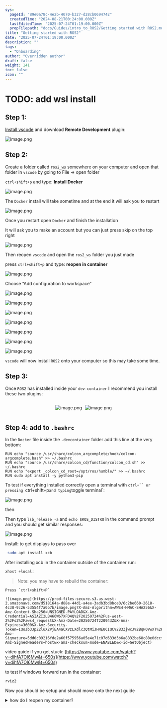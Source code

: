 ```yaml
---
sys:
  pageId: "89e0a78c-4e2b-4070-b327-d28cb0694742"
  createdTime: "2024-08-21T00:24:00.000Z"
  lastEditedTime: "2025-07-24T01:19:00.000Z"
  propFilepath: "docs/Guides/intro_to_ROS2/Getting started with ROS2.md"
title: "Getting started with ROS2"
date: "2025-07-24T01:19:00.000Z"
description: ""
tags:
  - "Onboarding"
author: "Overridden author"
draft: false
weight: 141
toc: false
icon: ""
---
```


# TODO: add wsl install

## Step 1:

[Install vscode](https://code.visualstudio.com/download) and download **Remote Development** plugin:

![image.png](https://prod-files-secure.s3.us-west-2.amazonaws.com/d518164a-d88e-44d1-a4ee-3adb3bd8bce0/efb52993-1881-4a40-b95e-6f020334f022/image.png?X-Amz-Algorithm=AWS4-HMAC-SHA256&X-Amz-Content-Sha256=UNSIGNED-PAYLOAD&X-Amz-Credential=ASIAZI2LB466ZI5D2BCE%2F20250724%2Fus-west-2%2Fs3%2Faws4_request&X-Amz-Date=20250724T220938Z&X-Amz-Expires=3600&X-Amz-Security-Token=IQoJb3JpZ2luX2VjEA4aCXVzLXdlc3QtMiJIMEYCIQDQ5Ng3qWsBhRFnLCzPN4%2F8kWt%2BUJnauHU5cbCv9Ck7RgIhAKA18%2BfPBIhPSkxMwnLE1YC21F0qzIkurmKlt7VIOQnZKv8DCDcQABoMNjM3NDIzMTgzODA1Igwb2D8pAzM1rK%2BCldEq3AOohKj6Ya9Nv3OQOHDN5EU1MR%2FgusBHl%2FyCHxH4Pfbl4QudTxswat%2FJPQnc%2FgbcDDwLoyFymsb7gpdzh%2BK889V%2BXAPuXglBe%2BzbdVSsyqsKw8b7VlZKf5StDT3Bg6aNi18Oy%2BNEnX6rf%2Fwf0xdfQuvMQ%2FZDEAeaEFeCy2q1FxSdFO6tnlrr96cjD4f8RdfPJuo0JV88Q2QF10mibNto%2BMVn9HYDBGROisvGF3GY%2FLsMhAw3WHhrTVADJKyWS4RJ6juXmWHuP4chKb4y8I0XdJnLlwxcr2EULNgc2FzePCEug2Gl0qmqXkqE3t9RwsnEj8%2FkkrctVBtQODN9Fw2H90vTb6KHfwhyQPfFEjkDthyRgG9QFN83RLw8Us%2BbfuSHkXq2O%2Bt9z9Y3r%2FX1e1MGqtA08pP9XfzZfVFeLsCjF%2FW2YPShJ51gggRWna1vTU0I5Cpu0EohA%2FLQeOE3SFmiogeF0vkS9iQE096DPPLuEKPvMYeKHPblCyLSYLn9BfEAqM%2B1B1MSKQ02hUAcydJYdty9clP0DOUP4Va4MlVcrlGsmmHlOnaSI98%2FHTrH%2FDCwUgt9iWH9tu70W0jButNkBCy5wSpzmd%2BZ98QVA7WoHa7goiOvqR8BDYZAGJqcHDCh2IrEBjqkAfUSVE6DEVP1HtBFZ23rJsKmcIsBZC8K8mn3kEiQr8l%2F00a6a21%2F3ZmbLKf2OocItNjkqktXN1PlXisLyQI1RYOj7tae4kOx9whO3%2BXeFQncALNGH5Sw8HgcvlPY4aPf7dgpEjsb0RjRrmvX4SQ54g73NUZi0gxjAQtjAbYkT4jT7FYQkcHjuTtvQ957Qr0Uh0Smr30F7l6DnC3Dth1j47txVndE&X-Amz-Signature=b7828b6cfe9e8721f858623912541352a53745db19afc7b63827974002c0cab2&X-Amz-SignedHeaders=host&x-amz-checksum-mode=ENABLED&x-id=GetObject)

## Step 2:

Create a folder called `ros2_ws` somewhere on your computer and open that folder in `vscode` by going to File → open folder 

`ctrl+shift+p` and type: **Install Docker**

![image.png](https://prod-files-secure.s3.us-west-2.amazonaws.com/d518164a-d88e-44d1-a4ee-3adb3bd8bce0/2269dc0e-1cd5-47ff-bceb-c04ad9b2eab0/image.png?X-Amz-Algorithm=AWS4-HMAC-SHA256&X-Amz-Content-Sha256=UNSIGNED-PAYLOAD&X-Amz-Credential=ASIAZI2LB466ZI5D2BCE%2F20250724%2Fus-west-2%2Fs3%2Faws4_request&X-Amz-Date=20250724T220938Z&X-Amz-Expires=3600&X-Amz-Security-Token=IQoJb3JpZ2luX2VjEA4aCXVzLXdlc3QtMiJIMEYCIQDQ5Ng3qWsBhRFnLCzPN4%2F8kWt%2BUJnauHU5cbCv9Ck7RgIhAKA18%2BfPBIhPSkxMwnLE1YC21F0qzIkurmKlt7VIOQnZKv8DCDcQABoMNjM3NDIzMTgzODA1Igwb2D8pAzM1rK%2BCldEq3AOohKj6Ya9Nv3OQOHDN5EU1MR%2FgusBHl%2FyCHxH4Pfbl4QudTxswat%2FJPQnc%2FgbcDDwLoyFymsb7gpdzh%2BK889V%2BXAPuXglBe%2BzbdVSsyqsKw8b7VlZKf5StDT3Bg6aNi18Oy%2BNEnX6rf%2Fwf0xdfQuvMQ%2FZDEAeaEFeCy2q1FxSdFO6tnlrr96cjD4f8RdfPJuo0JV88Q2QF10mibNto%2BMVn9HYDBGROisvGF3GY%2FLsMhAw3WHhrTVADJKyWS4RJ6juXmWHuP4chKb4y8I0XdJnLlwxcr2EULNgc2FzePCEug2Gl0qmqXkqE3t9RwsnEj8%2FkkrctVBtQODN9Fw2H90vTb6KHfwhyQPfFEjkDthyRgG9QFN83RLw8Us%2BbfuSHkXq2O%2Bt9z9Y3r%2FX1e1MGqtA08pP9XfzZfVFeLsCjF%2FW2YPShJ51gggRWna1vTU0I5Cpu0EohA%2FLQeOE3SFmiogeF0vkS9iQE096DPPLuEKPvMYeKHPblCyLSYLn9BfEAqM%2B1B1MSKQ02hUAcydJYdty9clP0DOUP4Va4MlVcrlGsmmHlOnaSI98%2FHTrH%2FDCwUgt9iWH9tu70W0jButNkBCy5wSpzmd%2BZ98QVA7WoHa7goiOvqR8BDYZAGJqcHDCh2IrEBjqkAfUSVE6DEVP1HtBFZ23rJsKmcIsBZC8K8mn3kEiQr8l%2F00a6a21%2F3ZmbLKf2OocItNjkqktXN1PlXisLyQI1RYOj7tae4kOx9whO3%2BXeFQncALNGH5Sw8HgcvlPY4aPf7dgpEjsb0RjRrmvX4SQ54g73NUZi0gxjAQtjAbYkT4jT7FYQkcHjuTtvQ957Qr0Uh0Smr30F7l6DnC3Dth1j47txVndE&X-Amz-Signature=d7d3d94cefba26c8aef5f0951cf968e655d72e3df7e92578af1c9f70a79a9b69&X-Amz-SignedHeaders=host&x-amz-checksum-mode=ENABLED&x-id=GetObject)

The `Docker` install will take sometime and at the end it will ask you to restart

![image.png](https://prod-files-secure.s3.us-west-2.amazonaws.com/d518164a-d88e-44d1-a4ee-3adb3bd8bce0/ed233f78-be33-4b1f-b89c-9c346c0e961e/image.png?X-Amz-Algorithm=AWS4-HMAC-SHA256&X-Amz-Content-Sha256=UNSIGNED-PAYLOAD&X-Amz-Credential=ASIAZI2LB466ZI5D2BCE%2F20250724%2Fus-west-2%2Fs3%2Faws4_request&X-Amz-Date=20250724T220938Z&X-Amz-Expires=3600&X-Amz-Security-Token=IQoJb3JpZ2luX2VjEA4aCXVzLXdlc3QtMiJIMEYCIQDQ5Ng3qWsBhRFnLCzPN4%2F8kWt%2BUJnauHU5cbCv9Ck7RgIhAKA18%2BfPBIhPSkxMwnLE1YC21F0qzIkurmKlt7VIOQnZKv8DCDcQABoMNjM3NDIzMTgzODA1Igwb2D8pAzM1rK%2BCldEq3AOohKj6Ya9Nv3OQOHDN5EU1MR%2FgusBHl%2FyCHxH4Pfbl4QudTxswat%2FJPQnc%2FgbcDDwLoyFymsb7gpdzh%2BK889V%2BXAPuXglBe%2BzbdVSsyqsKw8b7VlZKf5StDT3Bg6aNi18Oy%2BNEnX6rf%2Fwf0xdfQuvMQ%2FZDEAeaEFeCy2q1FxSdFO6tnlrr96cjD4f8RdfPJuo0JV88Q2QF10mibNto%2BMVn9HYDBGROisvGF3GY%2FLsMhAw3WHhrTVADJKyWS4RJ6juXmWHuP4chKb4y8I0XdJnLlwxcr2EULNgc2FzePCEug2Gl0qmqXkqE3t9RwsnEj8%2FkkrctVBtQODN9Fw2H90vTb6KHfwhyQPfFEjkDthyRgG9QFN83RLw8Us%2BbfuSHkXq2O%2Bt9z9Y3r%2FX1e1MGqtA08pP9XfzZfVFeLsCjF%2FW2YPShJ51gggRWna1vTU0I5Cpu0EohA%2FLQeOE3SFmiogeF0vkS9iQE096DPPLuEKPvMYeKHPblCyLSYLn9BfEAqM%2B1B1MSKQ02hUAcydJYdty9clP0DOUP4Va4MlVcrlGsmmHlOnaSI98%2FHTrH%2FDCwUgt9iWH9tu70W0jButNkBCy5wSpzmd%2BZ98QVA7WoHa7goiOvqR8BDYZAGJqcHDCh2IrEBjqkAfUSVE6DEVP1HtBFZ23rJsKmcIsBZC8K8mn3kEiQr8l%2F00a6a21%2F3ZmbLKf2OocItNjkqktXN1PlXisLyQI1RYOj7tae4kOx9whO3%2BXeFQncALNGH5Sw8HgcvlPY4aPf7dgpEjsb0RjRrmvX4SQ54g73NUZi0gxjAQtjAbYkT4jT7FYQkcHjuTtvQ957Qr0Uh0Smr30F7l6DnC3Dth1j47txVndE&X-Amz-Signature=66b7ce59bdb357c7d163b70c991021ff634d4940ad5e9294137473b69e2d7f5c&X-Amz-SignedHeaders=host&x-amz-checksum-mode=ENABLED&x-id=GetObject)

Once you restart open `Docker` and finish the installation

It will ask you to make an account but you can just press skip on the top right

![image.png](https://prod-files-secure.s3.us-west-2.amazonaws.com/d518164a-d88e-44d1-a4ee-3adb3bd8bce0/21010ad9-1659-4fd9-9f59-9932a09b2a3d/image.png?X-Amz-Algorithm=AWS4-HMAC-SHA256&X-Amz-Content-Sha256=UNSIGNED-PAYLOAD&X-Amz-Credential=ASIAZI2LB466ZI5D2BCE%2F20250724%2Fus-west-2%2Fs3%2Faws4_request&X-Amz-Date=20250724T220938Z&X-Amz-Expires=3600&X-Amz-Security-Token=IQoJb3JpZ2luX2VjEA4aCXVzLXdlc3QtMiJIMEYCIQDQ5Ng3qWsBhRFnLCzPN4%2F8kWt%2BUJnauHU5cbCv9Ck7RgIhAKA18%2BfPBIhPSkxMwnLE1YC21F0qzIkurmKlt7VIOQnZKv8DCDcQABoMNjM3NDIzMTgzODA1Igwb2D8pAzM1rK%2BCldEq3AOohKj6Ya9Nv3OQOHDN5EU1MR%2FgusBHl%2FyCHxH4Pfbl4QudTxswat%2FJPQnc%2FgbcDDwLoyFymsb7gpdzh%2BK889V%2BXAPuXglBe%2BzbdVSsyqsKw8b7VlZKf5StDT3Bg6aNi18Oy%2BNEnX6rf%2Fwf0xdfQuvMQ%2FZDEAeaEFeCy2q1FxSdFO6tnlrr96cjD4f8RdfPJuo0JV88Q2QF10mibNto%2BMVn9HYDBGROisvGF3GY%2FLsMhAw3WHhrTVADJKyWS4RJ6juXmWHuP4chKb4y8I0XdJnLlwxcr2EULNgc2FzePCEug2Gl0qmqXkqE3t9RwsnEj8%2FkkrctVBtQODN9Fw2H90vTb6KHfwhyQPfFEjkDthyRgG9QFN83RLw8Us%2BbfuSHkXq2O%2Bt9z9Y3r%2FX1e1MGqtA08pP9XfzZfVFeLsCjF%2FW2YPShJ51gggRWna1vTU0I5Cpu0EohA%2FLQeOE3SFmiogeF0vkS9iQE096DPPLuEKPvMYeKHPblCyLSYLn9BfEAqM%2B1B1MSKQ02hUAcydJYdty9clP0DOUP4Va4MlVcrlGsmmHlOnaSI98%2FHTrH%2FDCwUgt9iWH9tu70W0jButNkBCy5wSpzmd%2BZ98QVA7WoHa7goiOvqR8BDYZAGJqcHDCh2IrEBjqkAfUSVE6DEVP1HtBFZ23rJsKmcIsBZC8K8mn3kEiQr8l%2F00a6a21%2F3ZmbLKf2OocItNjkqktXN1PlXisLyQI1RYOj7tae4kOx9whO3%2BXeFQncALNGH5Sw8HgcvlPY4aPf7dgpEjsb0RjRrmvX4SQ54g73NUZi0gxjAQtjAbYkT4jT7FYQkcHjuTtvQ957Qr0Uh0Smr30F7l6DnC3Dth1j47txVndE&X-Amz-Signature=7d7bd518c3109fa9b9004106e8da4d9aeba27ddc9253136a13918847e77e9dac&X-Amz-SignedHeaders=host&x-amz-checksum-mode=ENABLED&x-id=GetObject)

Then reopen `vscode` and open the `ros2_ws` folder you just made

press `ctrl+shift+p` and type: **reopen in container**

![image.png](https://prod-files-secure.s3.us-west-2.amazonaws.com/d518164a-d88e-44d1-a4ee-3adb3bd8bce0/4e93b8c2-41ad-488c-8095-c74205196118/image.png?X-Amz-Algorithm=AWS4-HMAC-SHA256&X-Amz-Content-Sha256=UNSIGNED-PAYLOAD&X-Amz-Credential=ASIAZI2LB466ZI5D2BCE%2F20250724%2Fus-west-2%2Fs3%2Faws4_request&X-Amz-Date=20250724T220938Z&X-Amz-Expires=3600&X-Amz-Security-Token=IQoJb3JpZ2luX2VjEA4aCXVzLXdlc3QtMiJIMEYCIQDQ5Ng3qWsBhRFnLCzPN4%2F8kWt%2BUJnauHU5cbCv9Ck7RgIhAKA18%2BfPBIhPSkxMwnLE1YC21F0qzIkurmKlt7VIOQnZKv8DCDcQABoMNjM3NDIzMTgzODA1Igwb2D8pAzM1rK%2BCldEq3AOohKj6Ya9Nv3OQOHDN5EU1MR%2FgusBHl%2FyCHxH4Pfbl4QudTxswat%2FJPQnc%2FgbcDDwLoyFymsb7gpdzh%2BK889V%2BXAPuXglBe%2BzbdVSsyqsKw8b7VlZKf5StDT3Bg6aNi18Oy%2BNEnX6rf%2Fwf0xdfQuvMQ%2FZDEAeaEFeCy2q1FxSdFO6tnlrr96cjD4f8RdfPJuo0JV88Q2QF10mibNto%2BMVn9HYDBGROisvGF3GY%2FLsMhAw3WHhrTVADJKyWS4RJ6juXmWHuP4chKb4y8I0XdJnLlwxcr2EULNgc2FzePCEug2Gl0qmqXkqE3t9RwsnEj8%2FkkrctVBtQODN9Fw2H90vTb6KHfwhyQPfFEjkDthyRgG9QFN83RLw8Us%2BbfuSHkXq2O%2Bt9z9Y3r%2FX1e1MGqtA08pP9XfzZfVFeLsCjF%2FW2YPShJ51gggRWna1vTU0I5Cpu0EohA%2FLQeOE3SFmiogeF0vkS9iQE096DPPLuEKPvMYeKHPblCyLSYLn9BfEAqM%2B1B1MSKQ02hUAcydJYdty9clP0DOUP4Va4MlVcrlGsmmHlOnaSI98%2FHTrH%2FDCwUgt9iWH9tu70W0jButNkBCy5wSpzmd%2BZ98QVA7WoHa7goiOvqR8BDYZAGJqcHDCh2IrEBjqkAfUSVE6DEVP1HtBFZ23rJsKmcIsBZC8K8mn3kEiQr8l%2F00a6a21%2F3ZmbLKf2OocItNjkqktXN1PlXisLyQI1RYOj7tae4kOx9whO3%2BXeFQncALNGH5Sw8HgcvlPY4aPf7dgpEjsb0RjRrmvX4SQ54g73NUZi0gxjAQtjAbYkT4jT7FYQkcHjuTtvQ957Qr0Uh0Smr30F7l6DnC3Dth1j47txVndE&X-Amz-Signature=f262e017f217fbfe7ef115c0c86cfd868508dde20c8e188d9cdcc23da1322484&X-Amz-SignedHeaders=host&x-amz-checksum-mode=ENABLED&x-id=GetObject)

Choose “Add configuration to workspace”

![image.png](https://prod-files-secure.s3.us-west-2.amazonaws.com/d518164a-d88e-44d1-a4ee-3adb3bd8bce0/9560b282-5060-4989-ba37-97e7b2c22476/image.png?X-Amz-Algorithm=AWS4-HMAC-SHA256&X-Amz-Content-Sha256=UNSIGNED-PAYLOAD&X-Amz-Credential=ASIAZI2LB466ZI5D2BCE%2F20250724%2Fus-west-2%2Fs3%2Faws4_request&X-Amz-Date=20250724T220938Z&X-Amz-Expires=3600&X-Amz-Security-Token=IQoJb3JpZ2luX2VjEA4aCXVzLXdlc3QtMiJIMEYCIQDQ5Ng3qWsBhRFnLCzPN4%2F8kWt%2BUJnauHU5cbCv9Ck7RgIhAKA18%2BfPBIhPSkxMwnLE1YC21F0qzIkurmKlt7VIOQnZKv8DCDcQABoMNjM3NDIzMTgzODA1Igwb2D8pAzM1rK%2BCldEq3AOohKj6Ya9Nv3OQOHDN5EU1MR%2FgusBHl%2FyCHxH4Pfbl4QudTxswat%2FJPQnc%2FgbcDDwLoyFymsb7gpdzh%2BK889V%2BXAPuXglBe%2BzbdVSsyqsKw8b7VlZKf5StDT3Bg6aNi18Oy%2BNEnX6rf%2Fwf0xdfQuvMQ%2FZDEAeaEFeCy2q1FxSdFO6tnlrr96cjD4f8RdfPJuo0JV88Q2QF10mibNto%2BMVn9HYDBGROisvGF3GY%2FLsMhAw3WHhrTVADJKyWS4RJ6juXmWHuP4chKb4y8I0XdJnLlwxcr2EULNgc2FzePCEug2Gl0qmqXkqE3t9RwsnEj8%2FkkrctVBtQODN9Fw2H90vTb6KHfwhyQPfFEjkDthyRgG9QFN83RLw8Us%2BbfuSHkXq2O%2Bt9z9Y3r%2FX1e1MGqtA08pP9XfzZfVFeLsCjF%2FW2YPShJ51gggRWna1vTU0I5Cpu0EohA%2FLQeOE3SFmiogeF0vkS9iQE096DPPLuEKPvMYeKHPblCyLSYLn9BfEAqM%2B1B1MSKQ02hUAcydJYdty9clP0DOUP4Va4MlVcrlGsmmHlOnaSI98%2FHTrH%2FDCwUgt9iWH9tu70W0jButNkBCy5wSpzmd%2BZ98QVA7WoHa7goiOvqR8BDYZAGJqcHDCh2IrEBjqkAfUSVE6DEVP1HtBFZ23rJsKmcIsBZC8K8mn3kEiQr8l%2F00a6a21%2F3ZmbLKf2OocItNjkqktXN1PlXisLyQI1RYOj7tae4kOx9whO3%2BXeFQncALNGH5Sw8HgcvlPY4aPf7dgpEjsb0RjRrmvX4SQ54g73NUZi0gxjAQtjAbYkT4jT7FYQkcHjuTtvQ957Qr0Uh0Smr30F7l6DnC3Dth1j47txVndE&X-Amz-Signature=44a82029dd1fc78a6d34fbed4926f7680324bc60f46cd7d8ac72e2673aed60ef&X-Amz-SignedHeaders=host&x-amz-checksum-mode=ENABLED&x-id=GetObject)

![image.png](https://prod-files-secure.s3.us-west-2.amazonaws.com/d518164a-d88e-44d1-a4ee-3adb3bd8bce0/2ee63f81-886b-48e8-a553-dc6e5eac99e4/image.png?X-Amz-Algorithm=AWS4-HMAC-SHA256&X-Amz-Content-Sha256=UNSIGNED-PAYLOAD&X-Amz-Credential=ASIAZI2LB466ZI5D2BCE%2F20250724%2Fus-west-2%2Fs3%2Faws4_request&X-Amz-Date=20250724T220938Z&X-Amz-Expires=3600&X-Amz-Security-Token=IQoJb3JpZ2luX2VjEA4aCXVzLXdlc3QtMiJIMEYCIQDQ5Ng3qWsBhRFnLCzPN4%2F8kWt%2BUJnauHU5cbCv9Ck7RgIhAKA18%2BfPBIhPSkxMwnLE1YC21F0qzIkurmKlt7VIOQnZKv8DCDcQABoMNjM3NDIzMTgzODA1Igwb2D8pAzM1rK%2BCldEq3AOohKj6Ya9Nv3OQOHDN5EU1MR%2FgusBHl%2FyCHxH4Pfbl4QudTxswat%2FJPQnc%2FgbcDDwLoyFymsb7gpdzh%2BK889V%2BXAPuXglBe%2BzbdVSsyqsKw8b7VlZKf5StDT3Bg6aNi18Oy%2BNEnX6rf%2Fwf0xdfQuvMQ%2FZDEAeaEFeCy2q1FxSdFO6tnlrr96cjD4f8RdfPJuo0JV88Q2QF10mibNto%2BMVn9HYDBGROisvGF3GY%2FLsMhAw3WHhrTVADJKyWS4RJ6juXmWHuP4chKb4y8I0XdJnLlwxcr2EULNgc2FzePCEug2Gl0qmqXkqE3t9RwsnEj8%2FkkrctVBtQODN9Fw2H90vTb6KHfwhyQPfFEjkDthyRgG9QFN83RLw8Us%2BbfuSHkXq2O%2Bt9z9Y3r%2FX1e1MGqtA08pP9XfzZfVFeLsCjF%2FW2YPShJ51gggRWna1vTU0I5Cpu0EohA%2FLQeOE3SFmiogeF0vkS9iQE096DPPLuEKPvMYeKHPblCyLSYLn9BfEAqM%2B1B1MSKQ02hUAcydJYdty9clP0DOUP4Va4MlVcrlGsmmHlOnaSI98%2FHTrH%2FDCwUgt9iWH9tu70W0jButNkBCy5wSpzmd%2BZ98QVA7WoHa7goiOvqR8BDYZAGJqcHDCh2IrEBjqkAfUSVE6DEVP1HtBFZ23rJsKmcIsBZC8K8mn3kEiQr8l%2F00a6a21%2F3ZmbLKf2OocItNjkqktXN1PlXisLyQI1RYOj7tae4kOx9whO3%2BXeFQncALNGH5Sw8HgcvlPY4aPf7dgpEjsb0RjRrmvX4SQ54g73NUZi0gxjAQtjAbYkT4jT7FYQkcHjuTtvQ957Qr0Uh0Smr30F7l6DnC3Dth1j47txVndE&X-Amz-Signature=37470418de016a00c2bc9e56b65a83a552b7c26512bcf89af3bfcc08a1d8c78b&X-Amz-SignedHeaders=host&x-amz-checksum-mode=ENABLED&x-id=GetObject)

![image.png](https://prod-files-secure.s3.us-west-2.amazonaws.com/d518164a-d88e-44d1-a4ee-3adb3bd8bce0/e0fd626c-c8b6-4b2c-95d1-fa4c26514504/image.png?X-Amz-Algorithm=AWS4-HMAC-SHA256&X-Amz-Content-Sha256=UNSIGNED-PAYLOAD&X-Amz-Credential=ASIAZI2LB466ZI5D2BCE%2F20250724%2Fus-west-2%2Fs3%2Faws4_request&X-Amz-Date=20250724T220938Z&X-Amz-Expires=3600&X-Amz-Security-Token=IQoJb3JpZ2luX2VjEA4aCXVzLXdlc3QtMiJIMEYCIQDQ5Ng3qWsBhRFnLCzPN4%2F8kWt%2BUJnauHU5cbCv9Ck7RgIhAKA18%2BfPBIhPSkxMwnLE1YC21F0qzIkurmKlt7VIOQnZKv8DCDcQABoMNjM3NDIzMTgzODA1Igwb2D8pAzM1rK%2BCldEq3AOohKj6Ya9Nv3OQOHDN5EU1MR%2FgusBHl%2FyCHxH4Pfbl4QudTxswat%2FJPQnc%2FgbcDDwLoyFymsb7gpdzh%2BK889V%2BXAPuXglBe%2BzbdVSsyqsKw8b7VlZKf5StDT3Bg6aNi18Oy%2BNEnX6rf%2Fwf0xdfQuvMQ%2FZDEAeaEFeCy2q1FxSdFO6tnlrr96cjD4f8RdfPJuo0JV88Q2QF10mibNto%2BMVn9HYDBGROisvGF3GY%2FLsMhAw3WHhrTVADJKyWS4RJ6juXmWHuP4chKb4y8I0XdJnLlwxcr2EULNgc2FzePCEug2Gl0qmqXkqE3t9RwsnEj8%2FkkrctVBtQODN9Fw2H90vTb6KHfwhyQPfFEjkDthyRgG9QFN83RLw8Us%2BbfuSHkXq2O%2Bt9z9Y3r%2FX1e1MGqtA08pP9XfzZfVFeLsCjF%2FW2YPShJ51gggRWna1vTU0I5Cpu0EohA%2FLQeOE3SFmiogeF0vkS9iQE096DPPLuEKPvMYeKHPblCyLSYLn9BfEAqM%2B1B1MSKQ02hUAcydJYdty9clP0DOUP4Va4MlVcrlGsmmHlOnaSI98%2FHTrH%2FDCwUgt9iWH9tu70W0jButNkBCy5wSpzmd%2BZ98QVA7WoHa7goiOvqR8BDYZAGJqcHDCh2IrEBjqkAfUSVE6DEVP1HtBFZ23rJsKmcIsBZC8K8mn3kEiQr8l%2F00a6a21%2F3ZmbLKf2OocItNjkqktXN1PlXisLyQI1RYOj7tae4kOx9whO3%2BXeFQncALNGH5Sw8HgcvlPY4aPf7dgpEjsb0RjRrmvX4SQ54g73NUZi0gxjAQtjAbYkT4jT7FYQkcHjuTtvQ957Qr0Uh0Smr30F7l6DnC3Dth1j47txVndE&X-Amz-Signature=56c3b332ebabbc7af782a094adaed58722e58b80be60cf6f63a750f6282269ed&X-Amz-SignedHeaders=host&x-amz-checksum-mode=ENABLED&x-id=GetObject)

![image.png](https://prod-files-secure.s3.us-west-2.amazonaws.com/d518164a-d88e-44d1-a4ee-3adb3bd8bce0/a2e13f50-d2ab-4719-a4c2-7ced634bfc9d/image.png?X-Amz-Algorithm=AWS4-HMAC-SHA256&X-Amz-Content-Sha256=UNSIGNED-PAYLOAD&X-Amz-Credential=ASIAZI2LB466ZI5D2BCE%2F20250724%2Fus-west-2%2Fs3%2Faws4_request&X-Amz-Date=20250724T220938Z&X-Amz-Expires=3600&X-Amz-Security-Token=IQoJb3JpZ2luX2VjEA4aCXVzLXdlc3QtMiJIMEYCIQDQ5Ng3qWsBhRFnLCzPN4%2F8kWt%2BUJnauHU5cbCv9Ck7RgIhAKA18%2BfPBIhPSkxMwnLE1YC21F0qzIkurmKlt7VIOQnZKv8DCDcQABoMNjM3NDIzMTgzODA1Igwb2D8pAzM1rK%2BCldEq3AOohKj6Ya9Nv3OQOHDN5EU1MR%2FgusBHl%2FyCHxH4Pfbl4QudTxswat%2FJPQnc%2FgbcDDwLoyFymsb7gpdzh%2BK889V%2BXAPuXglBe%2BzbdVSsyqsKw8b7VlZKf5StDT3Bg6aNi18Oy%2BNEnX6rf%2Fwf0xdfQuvMQ%2FZDEAeaEFeCy2q1FxSdFO6tnlrr96cjD4f8RdfPJuo0JV88Q2QF10mibNto%2BMVn9HYDBGROisvGF3GY%2FLsMhAw3WHhrTVADJKyWS4RJ6juXmWHuP4chKb4y8I0XdJnLlwxcr2EULNgc2FzePCEug2Gl0qmqXkqE3t9RwsnEj8%2FkkrctVBtQODN9Fw2H90vTb6KHfwhyQPfFEjkDthyRgG9QFN83RLw8Us%2BbfuSHkXq2O%2Bt9z9Y3r%2FX1e1MGqtA08pP9XfzZfVFeLsCjF%2FW2YPShJ51gggRWna1vTU0I5Cpu0EohA%2FLQeOE3SFmiogeF0vkS9iQE096DPPLuEKPvMYeKHPblCyLSYLn9BfEAqM%2B1B1MSKQ02hUAcydJYdty9clP0DOUP4Va4MlVcrlGsmmHlOnaSI98%2FHTrH%2FDCwUgt9iWH9tu70W0jButNkBCy5wSpzmd%2BZ98QVA7WoHa7goiOvqR8BDYZAGJqcHDCh2IrEBjqkAfUSVE6DEVP1HtBFZ23rJsKmcIsBZC8K8mn3kEiQr8l%2F00a6a21%2F3ZmbLKf2OocItNjkqktXN1PlXisLyQI1RYOj7tae4kOx9whO3%2BXeFQncALNGH5Sw8HgcvlPY4aPf7dgpEjsb0RjRrmvX4SQ54g73NUZi0gxjAQtjAbYkT4jT7FYQkcHjuTtvQ957Qr0Uh0Smr30F7l6DnC3Dth1j47txVndE&X-Amz-Signature=8585575e0682a9b27ea8426c5748bfd5327cc35eb016d2138ad4f34e3b964933&X-Amz-SignedHeaders=host&x-amz-checksum-mode=ENABLED&x-id=GetObject)

![image.png](https://prod-files-secure.s3.us-west-2.amazonaws.com/d518164a-d88e-44d1-a4ee-3adb3bd8bce0/6cc478ad-aaba-4bf7-9fcc-403277ab896c/image.png?X-Amz-Algorithm=AWS4-HMAC-SHA256&X-Amz-Content-Sha256=UNSIGNED-PAYLOAD&X-Amz-Credential=ASIAZI2LB466ZI5D2BCE%2F20250724%2Fus-west-2%2Fs3%2Faws4_request&X-Amz-Date=20250724T220938Z&X-Amz-Expires=3600&X-Amz-Security-Token=IQoJb3JpZ2luX2VjEA4aCXVzLXdlc3QtMiJIMEYCIQDQ5Ng3qWsBhRFnLCzPN4%2F8kWt%2BUJnauHU5cbCv9Ck7RgIhAKA18%2BfPBIhPSkxMwnLE1YC21F0qzIkurmKlt7VIOQnZKv8DCDcQABoMNjM3NDIzMTgzODA1Igwb2D8pAzM1rK%2BCldEq3AOohKj6Ya9Nv3OQOHDN5EU1MR%2FgusBHl%2FyCHxH4Pfbl4QudTxswat%2FJPQnc%2FgbcDDwLoyFymsb7gpdzh%2BK889V%2BXAPuXglBe%2BzbdVSsyqsKw8b7VlZKf5StDT3Bg6aNi18Oy%2BNEnX6rf%2Fwf0xdfQuvMQ%2FZDEAeaEFeCy2q1FxSdFO6tnlrr96cjD4f8RdfPJuo0JV88Q2QF10mibNto%2BMVn9HYDBGROisvGF3GY%2FLsMhAw3WHhrTVADJKyWS4RJ6juXmWHuP4chKb4y8I0XdJnLlwxcr2EULNgc2FzePCEug2Gl0qmqXkqE3t9RwsnEj8%2FkkrctVBtQODN9Fw2H90vTb6KHfwhyQPfFEjkDthyRgG9QFN83RLw8Us%2BbfuSHkXq2O%2Bt9z9Y3r%2FX1e1MGqtA08pP9XfzZfVFeLsCjF%2FW2YPShJ51gggRWna1vTU0I5Cpu0EohA%2FLQeOE3SFmiogeF0vkS9iQE096DPPLuEKPvMYeKHPblCyLSYLn9BfEAqM%2B1B1MSKQ02hUAcydJYdty9clP0DOUP4Va4MlVcrlGsmmHlOnaSI98%2FHTrH%2FDCwUgt9iWH9tu70W0jButNkBCy5wSpzmd%2BZ98QVA7WoHa7goiOvqR8BDYZAGJqcHDCh2IrEBjqkAfUSVE6DEVP1HtBFZ23rJsKmcIsBZC8K8mn3kEiQr8l%2F00a6a21%2F3ZmbLKf2OocItNjkqktXN1PlXisLyQI1RYOj7tae4kOx9whO3%2BXeFQncALNGH5Sw8HgcvlPY4aPf7dgpEjsb0RjRrmvX4SQ54g73NUZi0gxjAQtjAbYkT4jT7FYQkcHjuTtvQ957Qr0Uh0Smr30F7l6DnC3Dth1j47txVndE&X-Amz-Signature=51af49bda152550b5aefcce1c56dafd6a1734c51d320539c9cf7ddf258a60945&X-Amz-SignedHeaders=host&x-amz-checksum-mode=ENABLED&x-id=GetObject)

![image.png](https://prod-files-secure.s3.us-west-2.amazonaws.com/d518164a-d88e-44d1-a4ee-3adb3bd8bce0/53255b28-f75e-430f-b9e3-c0ac8577e42b/image.png?X-Amz-Algorithm=AWS4-HMAC-SHA256&X-Amz-Content-Sha256=UNSIGNED-PAYLOAD&X-Amz-Credential=ASIAZI2LB466ZI5D2BCE%2F20250724%2Fus-west-2%2Fs3%2Faws4_request&X-Amz-Date=20250724T220938Z&X-Amz-Expires=3600&X-Amz-Security-Token=IQoJb3JpZ2luX2VjEA4aCXVzLXdlc3QtMiJIMEYCIQDQ5Ng3qWsBhRFnLCzPN4%2F8kWt%2BUJnauHU5cbCv9Ck7RgIhAKA18%2BfPBIhPSkxMwnLE1YC21F0qzIkurmKlt7VIOQnZKv8DCDcQABoMNjM3NDIzMTgzODA1Igwb2D8pAzM1rK%2BCldEq3AOohKj6Ya9Nv3OQOHDN5EU1MR%2FgusBHl%2FyCHxH4Pfbl4QudTxswat%2FJPQnc%2FgbcDDwLoyFymsb7gpdzh%2BK889V%2BXAPuXglBe%2BzbdVSsyqsKw8b7VlZKf5StDT3Bg6aNi18Oy%2BNEnX6rf%2Fwf0xdfQuvMQ%2FZDEAeaEFeCy2q1FxSdFO6tnlrr96cjD4f8RdfPJuo0JV88Q2QF10mibNto%2BMVn9HYDBGROisvGF3GY%2FLsMhAw3WHhrTVADJKyWS4RJ6juXmWHuP4chKb4y8I0XdJnLlwxcr2EULNgc2FzePCEug2Gl0qmqXkqE3t9RwsnEj8%2FkkrctVBtQODN9Fw2H90vTb6KHfwhyQPfFEjkDthyRgG9QFN83RLw8Us%2BbfuSHkXq2O%2Bt9z9Y3r%2FX1e1MGqtA08pP9XfzZfVFeLsCjF%2FW2YPShJ51gggRWna1vTU0I5Cpu0EohA%2FLQeOE3SFmiogeF0vkS9iQE096DPPLuEKPvMYeKHPblCyLSYLn9BfEAqM%2B1B1MSKQ02hUAcydJYdty9clP0DOUP4Va4MlVcrlGsmmHlOnaSI98%2FHTrH%2FDCwUgt9iWH9tu70W0jButNkBCy5wSpzmd%2BZ98QVA7WoHa7goiOvqR8BDYZAGJqcHDCh2IrEBjqkAfUSVE6DEVP1HtBFZ23rJsKmcIsBZC8K8mn3kEiQr8l%2F00a6a21%2F3ZmbLKf2OocItNjkqktXN1PlXisLyQI1RYOj7tae4kOx9whO3%2BXeFQncALNGH5Sw8HgcvlPY4aPf7dgpEjsb0RjRrmvX4SQ54g73NUZi0gxjAQtjAbYkT4jT7FYQkcHjuTtvQ957Qr0Uh0Smr30F7l6DnC3Dth1j47txVndE&X-Amz-Signature=016bea9345aeab7811277302d84fed00c9a4ca6ab1361c0b25397ab7e5f66057&X-Amz-SignedHeaders=host&x-amz-checksum-mode=ENABLED&x-id=GetObject)

![image.png](https://prod-files-secure.s3.us-west-2.amazonaws.com/d518164a-d88e-44d1-a4ee-3adb3bd8bce0/7c562767-5af9-4ffb-97d1-327bcdf4ee00/image.png?X-Amz-Algorithm=AWS4-HMAC-SHA256&X-Amz-Content-Sha256=UNSIGNED-PAYLOAD&X-Amz-Credential=ASIAZI2LB466ZI5D2BCE%2F20250724%2Fus-west-2%2Fs3%2Faws4_request&X-Amz-Date=20250724T220938Z&X-Amz-Expires=3600&X-Amz-Security-Token=IQoJb3JpZ2luX2VjEA4aCXVzLXdlc3QtMiJIMEYCIQDQ5Ng3qWsBhRFnLCzPN4%2F8kWt%2BUJnauHU5cbCv9Ck7RgIhAKA18%2BfPBIhPSkxMwnLE1YC21F0qzIkurmKlt7VIOQnZKv8DCDcQABoMNjM3NDIzMTgzODA1Igwb2D8pAzM1rK%2BCldEq3AOohKj6Ya9Nv3OQOHDN5EU1MR%2FgusBHl%2FyCHxH4Pfbl4QudTxswat%2FJPQnc%2FgbcDDwLoyFymsb7gpdzh%2BK889V%2BXAPuXglBe%2BzbdVSsyqsKw8b7VlZKf5StDT3Bg6aNi18Oy%2BNEnX6rf%2Fwf0xdfQuvMQ%2FZDEAeaEFeCy2q1FxSdFO6tnlrr96cjD4f8RdfPJuo0JV88Q2QF10mibNto%2BMVn9HYDBGROisvGF3GY%2FLsMhAw3WHhrTVADJKyWS4RJ6juXmWHuP4chKb4y8I0XdJnLlwxcr2EULNgc2FzePCEug2Gl0qmqXkqE3t9RwsnEj8%2FkkrctVBtQODN9Fw2H90vTb6KHfwhyQPfFEjkDthyRgG9QFN83RLw8Us%2BbfuSHkXq2O%2Bt9z9Y3r%2FX1e1MGqtA08pP9XfzZfVFeLsCjF%2FW2YPShJ51gggRWna1vTU0I5Cpu0EohA%2FLQeOE3SFmiogeF0vkS9iQE096DPPLuEKPvMYeKHPblCyLSYLn9BfEAqM%2B1B1MSKQ02hUAcydJYdty9clP0DOUP4Va4MlVcrlGsmmHlOnaSI98%2FHTrH%2FDCwUgt9iWH9tu70W0jButNkBCy5wSpzmd%2BZ98QVA7WoHa7goiOvqR8BDYZAGJqcHDCh2IrEBjqkAfUSVE6DEVP1HtBFZ23rJsKmcIsBZC8K8mn3kEiQr8l%2F00a6a21%2F3ZmbLKf2OocItNjkqktXN1PlXisLyQI1RYOj7tae4kOx9whO3%2BXeFQncALNGH5Sw8HgcvlPY4aPf7dgpEjsb0RjRrmvX4SQ54g73NUZi0gxjAQtjAbYkT4jT7FYQkcHjuTtvQ957Qr0Uh0Smr30F7l6DnC3Dth1j47txVndE&X-Amz-Signature=fcc4bbd4e4243ee18dbf73dee95f6c6b068184279bfa7eceafae4728786fd0de&X-Amz-SignedHeaders=host&x-amz-checksum-mode=ENABLED&x-id=GetObject)

`vscode` will now install `ROS2` onto your computer so this may take some time.

## Step 3:

Once `ROS2` has installed inside your `dev-container` I recommend you install these two plugins:

<div style="display: flex;flex-direction: row; column-gap:10px; max-width: 630px;justify-content: center;">
<div>

![image.png](https://prod-files-secure.s3.us-west-2.amazonaws.com/d518164a-d88e-44d1-a4ee-3adb3bd8bce0/3fc3d550-5a54-4ba1-ba6b-faa01cdb7369/image.png?X-Amz-Algorithm=AWS4-HMAC-SHA256&X-Amz-Content-Sha256=UNSIGNED-PAYLOAD&X-Amz-Credential=ASIAZI2LB4662DUV4K5G%2F20250724%2Fus-west-2%2Fs3%2Faws4_request&X-Amz-Date=20250724T220943Z&X-Amz-Expires=3600&X-Amz-Security-Token=IQoJb3JpZ2luX2VjEA4aCXVzLXdlc3QtMiJIMEYCIQCj1fn7QBvPYowLA0eMnqmFZHQCdo12sfGnr71MHUT77QIhAPXyNvTJpxtyDZAsVuD6ruEyTxthj0o%2FF9%2Fe4qqvoBsUKv8DCDcQABoMNjM3NDIzMTgzODA1IgxorXK3yvOQM6NfDrUq3ANcr4H42374Di5R5ETRR1IRf%2Bt67RhX2WlK1m6RtM3M2h9xfnX39dYdwH5GlKsfZX92Fd1yn7Z2YB%2BWT7f%2BDLmYE8oGid%2F6hKydHrO6PHvC8%2B5PpLjbnqB9Kx1pnxfSA1MmSwzu3Yqyo0W1fsfMCg1oYpxaetBoBj9RNiI0SfKSV42PRzWcWsJ6O56uzLipHLXs0VfR%2By2ZNzt9u9TiJxjf5o%2BrYLe4nZMBf8dyj2f0aXFjQ%2BsStGIjGg7oQmQ%2FvYjw0OK72OLlB79Wxd%2B7ZYCi%2BXGyHMA1U2kRkBu41oNSjJ%2Bc8vJQbfGqOE4ElsMD7lnjm8AbP5D3pHnvxLVoHhLviGBRbCa%2BStOWOyhslo0yU7%2FEnWZwWo2CklP3BRuy64PjWZhSIxZ%2B%2BBsQT7yme%2BatrdiChk%2FV7T5QS%2BLx2Kq4rJrHvBVt3sVYr%2BCvgH%2BUgD3xRwHqub%2Fb64d21U5qCZWaub16l%2BOc9WV0YFH5T7F981k2HsIXNfEV7uHTz%2FHRJQInbR1jkNspoJzie6Cw1Pld7LR3WbOBgBqw7QS79wTxmIXnDrYgaqFkDlxgjyAEDodYfxjvyjD8bJhlNwLtkhOUKgYwTBdm0mT%2Fa4gm4%2F7YmLrgi%2FyzcYigCsc9tzDn2IrEBjqkAeh5lH5azMNQc%2FsIeqWGRVEmPu7D9mnf3IwWRxOBGfUk4bPDo84BdfiVBXTO72ghwzIcI7SD0oPzGaV5kHMLoDyq5W0lc8yz50jiBQ4xlxOXt7LSfGdRrP6yfHaX0UE906yfN%2FJ%2BCP0fGayf6nNGPOO0vsMvoIC7hMGzMAGN4I8%2FxxTAvjfXVTSmRmcXRNgKZOYWrM1BtCaDnGVDdJwynJhtNgpw&X-Amz-Signature=5c2b5c05716aec5e2de0914e95bdd36dc31a7b4ccf0ca05ecbae0aba6bd2652c&X-Amz-SignedHeaders=host&x-amz-checksum-mode=ENABLED&x-id=GetObject)

</div>
<div>

![image.png](https://prod-files-secure.s3.us-west-2.amazonaws.com/d518164a-d88e-44d1-a4ee-3adb3bd8bce0/d994cc66-13c2-4093-a5a3-f84cf4601a82/image.png?X-Amz-Algorithm=AWS4-HMAC-SHA256&X-Amz-Content-Sha256=UNSIGNED-PAYLOAD&X-Amz-Credential=ASIAZI2LB466VVMQD4SA%2F20250724%2Fus-west-2%2Fs3%2Faws4_request&X-Amz-Date=20250724T220943Z&X-Amz-Expires=3600&X-Amz-Security-Token=IQoJb3JpZ2luX2VjEA4aCXVzLXdlc3QtMiJHMEUCIQCmKIt0gHFZWl%2FRgGCYTV4untlRac3ibK3f2FDlDUIQ%2BgIgVJ23CZ57CI4Ub8ljDoz8Hffqs0K1wRvTJmc3jcZ726Iq%2FwMINxAAGgw2Mzc0MjMxODM4MDUiDEc5P9xrkiAFhCAESCrcAznB7jBfYJjM5dFeNIaR9Tkl7seI1ty1IEhPtWTBEBpkAv4HTTVA3%2BWi4oScTJbkTQZ5jLjx2eK7o1kJrBrZlrM7GzpdRqrB7dH1CnrmKUzqNwQ8jOayIB8yx7OfUEwVoMiH86FTEmNqRE9eBg%2FnX4%2F%2FkGOmsGzDLLfinvRqsrD1qk6ZXmTUaLC5dlOiHr2vOpWdj3oAiNXTy%2F1RPv6XfliA9Nui5hW13KM1uOteNCHCocND87aZezI4hr9bixrgn1wHB7fAaHvx2%2FRwviEq3hAHkIw4kS6YA2U4xtSnduGiPgAo4u7h6%2BSrwotXz9QGZhnASc1rw5tOQc0UtFBENXQ1jHLgM%2Flnp2sqVAaEuotKjV4vbVZMbvobDptmVq5GXUHuB8oWTU0MITNCq4lJ8yN4rw21fC0aPj3ReKBht0J4eDmRohnXXeJ82kEuCkXooVYo9%2B0L4G2qoeAWAskHRNWDsGrQ6ouw7lYcKqj%2FZa7mLGlj7tlHCwpOh5sLae19%2B%2FZQp1UgNiutMexHLuLV4L%2BT1c51oz13GcgVMhFugwbfJRWrt1YAKHYlvA0Ams7EfHkoS8CHMKkivL1nF6H0BDlY7VVtgPlTbbUja6H2pflpERQmzgB%2BheYMquY%2FMJLYisQGOqUBG9fgpiA4UY7WYH7w6yLtRhAXjEOUx6MxGUndmIwU3AChLZrkJhsVR42IIJ3AC29y4Fn6HutAAIkTfUXVbPpvRZRtrjDIFQegYXfExAt5s%2FaPIQ%2FFVXy%2BoFoauf%2FL2UsTGYWSulPaHlwXspY%2BUykE8QfKKtgDzlJBpoz2WMb2EGnMBia406xymznJC0pO5GtJefzsiU7LTmngOSutYASBx94RmW9i&X-Amz-Signature=3e05320ff956be8c7fb6b8050369283eec8cdf0f1d6dbc7db2cc206fdddec065&X-Amz-SignedHeaders=host&x-amz-checksum-mode=ENABLED&x-id=GetObject)

</div>
</div>

## Step 4: add to `.bashrc`

In the `Docker` file inside the `.devcontainer` folder add this line at the very bottom: 

```docker
RUN echo "source /usr/share/colcon_argcomplete/hook/colcon-argcomplete.bash" >> ~/.bashrc
RUN echo "source /usr/share/colcon_cd/function/colcon_cd.sh" >> ~/.bashrc
RUN echo "export _colcon_cd_root=/opt/ros/humble/" >> ~/.bashrc
RUN sudo apt install -y python3-pip 
```

To test if everything installed correctly open a terminal with `ctrl+`` or pressing `ctrl+shift+p` and typing `toggle terminal`:

![image.png](https://prod-files-secure.s3.us-west-2.amazonaws.com/d518164a-d88e-44d1-a4ee-3adb3bd8bce0/6a4943d8-b04e-4c02-9a58-775f3384d1a5/image.png?X-Amz-Algorithm=AWS4-HMAC-SHA256&X-Amz-Content-Sha256=UNSIGNED-PAYLOAD&X-Amz-Credential=ASIAZI2LB466ZI5D2BCE%2F20250724%2Fus-west-2%2Fs3%2Faws4_request&X-Amz-Date=20250724T220938Z&X-Amz-Expires=3600&X-Amz-Security-Token=IQoJb3JpZ2luX2VjEA4aCXVzLXdlc3QtMiJIMEYCIQDQ5Ng3qWsBhRFnLCzPN4%2F8kWt%2BUJnauHU5cbCv9Ck7RgIhAKA18%2BfPBIhPSkxMwnLE1YC21F0qzIkurmKlt7VIOQnZKv8DCDcQABoMNjM3NDIzMTgzODA1Igwb2D8pAzM1rK%2BCldEq3AOohKj6Ya9Nv3OQOHDN5EU1MR%2FgusBHl%2FyCHxH4Pfbl4QudTxswat%2FJPQnc%2FgbcDDwLoyFymsb7gpdzh%2BK889V%2BXAPuXglBe%2BzbdVSsyqsKw8b7VlZKf5StDT3Bg6aNi18Oy%2BNEnX6rf%2Fwf0xdfQuvMQ%2FZDEAeaEFeCy2q1FxSdFO6tnlrr96cjD4f8RdfPJuo0JV88Q2QF10mibNto%2BMVn9HYDBGROisvGF3GY%2FLsMhAw3WHhrTVADJKyWS4RJ6juXmWHuP4chKb4y8I0XdJnLlwxcr2EULNgc2FzePCEug2Gl0qmqXkqE3t9RwsnEj8%2FkkrctVBtQODN9Fw2H90vTb6KHfwhyQPfFEjkDthyRgG9QFN83RLw8Us%2BbfuSHkXq2O%2Bt9z9Y3r%2FX1e1MGqtA08pP9XfzZfVFeLsCjF%2FW2YPShJ51gggRWna1vTU0I5Cpu0EohA%2FLQeOE3SFmiogeF0vkS9iQE096DPPLuEKPvMYeKHPblCyLSYLn9BfEAqM%2B1B1MSKQ02hUAcydJYdty9clP0DOUP4Va4MlVcrlGsmmHlOnaSI98%2FHTrH%2FDCwUgt9iWH9tu70W0jButNkBCy5wSpzmd%2BZ98QVA7WoHa7goiOvqR8BDYZAGJqcHDCh2IrEBjqkAfUSVE6DEVP1HtBFZ23rJsKmcIsBZC8K8mn3kEiQr8l%2F00a6a21%2F3ZmbLKf2OocItNjkqktXN1PlXisLyQI1RYOj7tae4kOx9whO3%2BXeFQncALNGH5Sw8HgcvlPY4aPf7dgpEjsb0RjRrmvX4SQ54g73NUZi0gxjAQtjAbYkT4jT7FYQkcHjuTtvQ957Qr0Uh0Smr30F7l6DnC3Dth1j47txVndE&X-Amz-Signature=88b8b8e6c76a717dda529fab2ea488ae50a4685c6138645a1717f6a2ca2718e4&X-Amz-SignedHeaders=host&x-amz-checksum-mode=ENABLED&x-id=GetObject)

then 

Then type `lsb_release -a` and `echo $ROS_DISTRO` in the command prompt and you should get similar responses:

![image.png](https://prod-files-secure.s3.us-west-2.amazonaws.com/d518164a-d88e-44d1-a4ee-3adb3bd8bce0/3e635dec-a805-4e85-8b9e-d000e5b71a4e/image.png?X-Amz-Algorithm=AWS4-HMAC-SHA256&X-Amz-Content-Sha256=UNSIGNED-PAYLOAD&X-Amz-Credential=ASIAZI2LB466ZI5D2BCE%2F20250724%2Fus-west-2%2Fs3%2Faws4_request&X-Amz-Date=20250724T220938Z&X-Amz-Expires=3600&X-Amz-Security-Token=IQoJb3JpZ2luX2VjEA4aCXVzLXdlc3QtMiJIMEYCIQDQ5Ng3qWsBhRFnLCzPN4%2F8kWt%2BUJnauHU5cbCv9Ck7RgIhAKA18%2BfPBIhPSkxMwnLE1YC21F0qzIkurmKlt7VIOQnZKv8DCDcQABoMNjM3NDIzMTgzODA1Igwb2D8pAzM1rK%2BCldEq3AOohKj6Ya9Nv3OQOHDN5EU1MR%2FgusBHl%2FyCHxH4Pfbl4QudTxswat%2FJPQnc%2FgbcDDwLoyFymsb7gpdzh%2BK889V%2BXAPuXglBe%2BzbdVSsyqsKw8b7VlZKf5StDT3Bg6aNi18Oy%2BNEnX6rf%2Fwf0xdfQuvMQ%2FZDEAeaEFeCy2q1FxSdFO6tnlrr96cjD4f8RdfPJuo0JV88Q2QF10mibNto%2BMVn9HYDBGROisvGF3GY%2FLsMhAw3WHhrTVADJKyWS4RJ6juXmWHuP4chKb4y8I0XdJnLlwxcr2EULNgc2FzePCEug2Gl0qmqXkqE3t9RwsnEj8%2FkkrctVBtQODN9Fw2H90vTb6KHfwhyQPfFEjkDthyRgG9QFN83RLw8Us%2BbfuSHkXq2O%2Bt9z9Y3r%2FX1e1MGqtA08pP9XfzZfVFeLsCjF%2FW2YPShJ51gggRWna1vTU0I5Cpu0EohA%2FLQeOE3SFmiogeF0vkS9iQE096DPPLuEKPvMYeKHPblCyLSYLn9BfEAqM%2B1B1MSKQ02hUAcydJYdty9clP0DOUP4Va4MlVcrlGsmmHlOnaSI98%2FHTrH%2FDCwUgt9iWH9tu70W0jButNkBCy5wSpzmd%2BZ98QVA7WoHa7goiOvqR8BDYZAGJqcHDCh2IrEBjqkAfUSVE6DEVP1HtBFZ23rJsKmcIsBZC8K8mn3kEiQr8l%2F00a6a21%2F3ZmbLKf2OocItNjkqktXN1PlXisLyQI1RYOj7tae4kOx9whO3%2BXeFQncALNGH5Sw8HgcvlPY4aPf7dgpEjsb0RjRrmvX4SQ54g73NUZi0gxjAQtjAbYkT4jT7FYQkcHjuTtvQ957Qr0Uh0Smr30F7l6DnC3Dth1j47txVndE&X-Amz-Signature=c670141396de18fbe9ab50bb42351d58141cf5815cbb938dd6c1d099b28f9468&X-Amz-SignedHeaders=host&x-amz-checksum-mode=ENABLED&x-id=GetObject)

Install:  to get displays to pass over

```bash
 sudo apt install xcb
```

After installing xcb in the container outside of the container run:

```python
xhost +local:
```

> Note: you may have to rebuild the container:

	Press `ctrl+shift+P`

	![image.png](https://prod-files-secure.s3.us-west-2.amazonaws.com/d518164a-d88e-44d1-a4ee-3adb3bd8bce0/6c2be660-2618-4c38-9c26-53554f7a0b7b/image.png?X-Amz-Algorithm=AWS4-HMAC-SHA256&X-Amz-Content-Sha256=UNSIGNED-PAYLOAD&X-Amz-Credential=ASIAZI2LB466W67XFD4Q%2F20250724%2Fus-west-2%2Fs3%2Faws4_request&X-Amz-Date=20250724T220943Z&X-Amz-Expires=3600&X-Amz-Security-Token=IQoJb3JpZ2luX2VjEA4aCXVzLXdlc3QtMiJHMEUCIQC%2B3ZjwcJ%2BqHOVwXT%2F3nQQI8vISi46f9L9oOKxeomtgsQIgETPa5r1XAgS%2FlLxOC9DguipIsKqrrDyFNbixv%2Bzockwq%2FwMINxAAGgw2Mzc0MjMxODM4MDUiDI4K36d%2BA%2F9uZmLIMircA%2FTt0QKtGbjgumOnBK19qCTU2bnH%2BYcdwRygRixviQEQjbQwsdfOzWsXNSgrRbx6ESeAIyMSjtZ2OCAE1vDnsUuEg88xQED9YxsHBbPOvfnhuY%2FbOrn4zbyn7XDffsMG5cjkKhYWu9x7sWS%2BgCuy%2FcDn4ESi1bLnpxjAP5GuX9JQxOEvdwALrlWvHgl7tpp7vX0bVKyw3Lat713BP5fGW8bxJIl%2Bgs74%2Bcr6UJEUGnhC4W90EpkDpA9kRC4lddejZylplGreNvWCWCowxYUbz2u3N3nKl87JtpZtoHahuThRrgb%2FbZm60IRnIw7tyabdp8aDnus2kDTSzFZe8jjf3ew1hDRfIMW60aHAqeQhII0%2Bg4SDOFEohHSUprhbWssjlb3tKnYE4cSbQtyY7y9HVs0JFrbIJCTbfs2ghSPeV1P7v6w2FrP6puqfsc4UyRx0WN6H5ODwRSdZkFmXPmfEHIitEeK6VTA0RRm28BU5BSrNttpbF4v6BSXr%2FSREfl0ULjJsOHRTzgY%2Bm3exaYTRcwMO9BJ4Wrk1BevOp%2BKMvWfudJC7jcn0D7c2Ed74hKL%2BWUoXP54exavbWeQxRp9Pk9utgsrOj082Ijga6daRhWKVY59dWyZMCn404DFtMOnXisQGOqUBFKRryGxhaIrUt4S9OUFcQyVHUdNIQQjj2v7a80vCa9HRbb5UgO4YKxvgR5jBe7uRcVoM95TXqrPp9Ckn7bWH7rNN3GxPYQONanSqjDXMOTbO%2BSd%2FeUbZWnEz0OiJCpSRLhKXtINU8fGxtBrwpOsNTlIJAYst3%2FrsOKkG4TCfKwAR4hlBYAve0hFGVcUW9CInSNMWxlKo4B3JIx6KPe9e7u%2Bew8m%2F&X-Amz-Signature=5dd0c09216fde2a60f575956a05e4e71c07d633d3b6a8832be68c88e0dccf9a5&X-Amz-SignedHeaders=host&x-amz-checksum-mode=ENABLED&x-id=GetObject)

video guide if you get stuck: [https://www.youtube.com/watch?v=dihfA7Ol6Mw&t=650s](https://www.youtube.com/watch?v=dihfA7Ol6Mw&t=650s)

to test if windows forward run in the container:

```bash
rviz2
```

Now you should be setup and should move onto the next guide 

<details>
      <summary>how do I reopen my container?</summary>
      TODO:
  </details>
